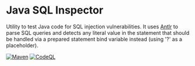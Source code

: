 # Java SQL Inspector

Utility to test Java code for SQL injection vulnerabilities. It uses [Antlr](https://www.antlr.org) to parse SQL queries and detects any literal value  in the statement that should be handled via a prepared statement bind variable instead (using '?' as a placeholder).

[![Maven](https://github.com/thomasleplus/java-sql-inspector/workflows/Maven/badge.svg)](https://github.com/thomasleplus/java-sql-inspector/actions?query=workflow:"Maven")
[![CodeQL](https://github.com/thomasleplus/java-sql-inspector/workflows/CodeQL/badge.svg)](https://github.com/thomasleplus/java-sql-inspector/actions?query=workflow:"CodeQL")
